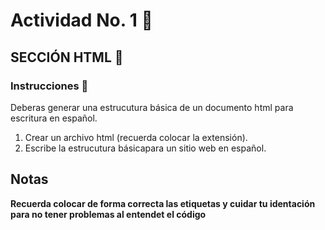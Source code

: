 # Actividad No. 1 :memo:

## SECCIÓN HTML :orange_book:

### Instrucciones :book:
Deberas generar una estrucutura básica de un documento html para escritura en español.

1. Crear un archivo html (recuerda colocar la extensión).
2. Escribe la estrucutura básicapara un sitio web en español.

## Notas
**Recuerda colocar de forma correcta las etiquetas y cuidar tu identación para no tener problemas al entendet el código**
